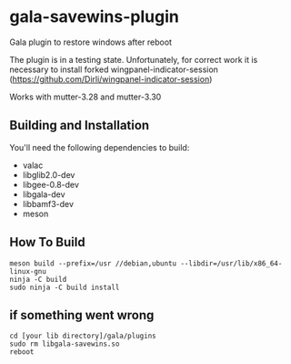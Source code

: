 # gala-savewins-plugin
Gala plugin to restore windows after reboot

The plugin is in a testing state.
Unfortunately, for correct work it is necessary to install forked wingpanel-indicator-session (https://github.com/Dirli/wingpanel-indicator-session)

Works with mutter-3.28 and mutter-3.30

## Building and Installation

You'll need the following dependencies to build:
* valac
* libglib2.0-dev
* libgee-0.8-dev
* libgala-dev
* libbamf3-dev
* meson

## How To Build

    meson build --prefix=/usr //debian,ubuntu --libdir=/usr/lib/x86_64-linux-gnu
    ninja -C build
    sudo ninja -C build install

## if something went wrong

    cd [your lib directory]/gala/plugins
    sudo rm libgala-savewins.so
    reboot
